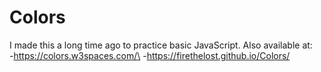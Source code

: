 # Colors
I made this a long time ago to practice basic JavaScript.
Also available at:\
-https://colors.w3spaces.com/\
-https://firethelost.github.io/Colors/
